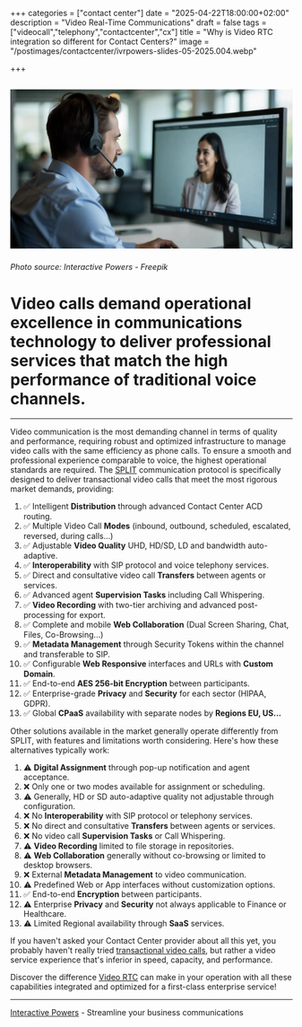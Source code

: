 +++
categories = ["contact center"]
date = "2025-04-22T18:00:00+02:00"
description = "Video Real-Time Communications"
draft = false
tags = ["videocall","telephony","contactcenter","cx"]
title = "Why is Video RTC integration so different for Contact Centers?"
image = "/postimages/contactcenter/ivrpowers-slides-05-2025.004.webp"

+++

![Smart IVR PCI DSS](/postimages/contactcenter/ivrpowers-slides-05-2025.004.webp)
-------
###### Photo source: Interactive Powers - Freepik

# Video calls demand operational excellence in communications technology to deliver professional services that match the high performance of traditional voice channels.
---

Video communication is the most demanding channel in terms of quality and performance, requiring robust and optimized infrastructure to manage video calls with the same efficiency as phone calls. To ensure a smooth and professional experience comparable to voice, the highest operational standards are required. The [SPLIT](https://blog.ivrpowers.com/post/technologies/split-6-x-update/) communication protocol is specifically designed to deliver transactional video calls that meet the most rigorous market demands, providing:

1. ✅ Intelligent **Distribution** through advanced Contact Center ACD routing.
2. ✅ Multiple Video Call **Modes** (inbound, outbound, scheduled, escalated, reversed, during calls...)
3. ✅ Adjustable **Video Quality** UHD, HD/SD, LD and bandwidth auto-adaptive.
4. ✅ **Interoperability** with SIP protocol and voice telephony services.
5. ✅ Direct and consultative video call **Transfers** between agents or services.
6. ✅ Advanced agent **Supervision Tasks** including Call Whispering.
7. ✅ **Video Recording** with two-tier archiving and advanced post-processing for export.
8. ✅ Complete and mobile **Web Collaboration** (Dual Screen Sharing, Chat, Files, Co-Browsing...)
9. ✅ **Metadata Management** through Security Tokens within the channel and transferable to SIP.
10. ✅ Configurable **Web Responsive** interfaces and URLs with **Custom Domain**.
11. ✅ End-to-end **AES 256-bit Encryption** between participants.
12. ✅ Enterprise-grade **Privacy** and **Security** for each sector (HIPAA, GDPR).
13. ✅ Global **CPaaS** availability with separate nodes by **Regions EU, US...**

Other solutions available in the market generally operate differently from SPLIT, with features and limitations worth considering. Here's how these alternatives typically work:

1. ⚠️ **Digital Assignment** through pop-up notification and agent acceptance.
2. ❌ Only one or two modes available for assignment or scheduling.
3. ⚠️ Generally, HD or SD auto-adaptive quality not adjustable through configuration.
4. ❌ No **Interoperability** with SIP protocol or telephony services.
5. ❌ No direct and consultative **Transfers** between agents or services.
6. ❌ No video call **Supervision Tasks** or Call Whispering.
7. ⚠️ **Video Recording** limited to file storage in repositories.
8. ⚠️ **Web Collaboration** generally without co-browsing or limited to desktop browsers.
9. ❌ External **Metadata Management** to video communication.
10. ⚠️ Predefined Web or App interfaces without customization options.
11. ✅ End-to-end **Encryption** between participants.
12. ⚠️ Enterprise **Privacy** and **Security** not always applicable to Finance or Healthcare.
13. ⚠️ Limited Regional availability through **SaaS** services.

If you haven't asked your Contact Center provider about all this yet, you probably haven't really tried [transactional video calls](https://blog.ivrpowers.com/post/marketing/transactional-video-calls/), but rather a video service experience that's inferior in speed, capacity, and performance. 

Discover the difference [Video RTC](https://interactivepowers.com/en/platforms/videortc) can make in your operation with all these capabilities integrated and optimized for a first-class enterprise service!

---
[Interactive Powers](http://www.ivrpowers.com/) - Streamline your business communications

